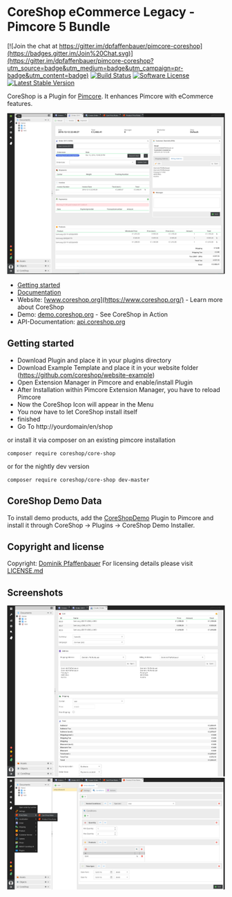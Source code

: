 # CoreShop eCommerce Legacy - Pimcore 5 Bundle

[![Join the chat at https://gitter.im/dpfaffenbauer/pimcore-coreshop](https://badges.gitter.im/Join%20Chat.svg)](https://gitter.im/dpfaffenbauer/pimcore-coreshop?utm_source=badge&utm_medium=badge&utm_campaign=pr-badge&utm_content=badge)
[![Build Status](https://travis-ci.org/coreshop/CoreShop.svg?branch=master)](https://travis-ci.org/coreshop/CoreShop)
[![Software License](https://img.shields.io/badge/license-GPLv3-brightgreen.svg?style=flat)](LICENSE.md)
[![Latest Stable Version](https://poser.pugx.org/coreshop/core-shop/v/stable)](https://packagist.org/packages/coreshop/core-shop)

CoreShop is a Plugin for [Pimcore](http://www.pimcore.org). It enhances Pimcore with eCommerce features.

![CoreShop Interface](docs/img/screenshot.png)

* [Getting started](https://www.coreshop.org/docs/latest/Gettings_Started/Installation.html)
* [Documentation](https://www.coreshop.org/docs/latest)
* Website: [www.coreshop.org](https://www.coreshop.org/) - Learn more about CoreShop
* Demo: [demo.coreshop.org](https://demo.coreshop.org/) - See CoreShop in Action
* API-Documentation: [api.coreshop.org](https://api.coreshop.org/)

## Getting started

* Download Plugin and place it in your plugins directory
* Download Example Template and place it in your website folder (https://github.com/coreshop/website-example)
* Open Extension Manager in Pimcore and enable/install Plugin
* After Installation within Pimcore Extension Manager, you have to reload Pimcore
* Now the CoreShop Icon will appear in the Menu
* You now have to let CoreShop install itself
* finished
* Go To http://yourdomain/en/shop

or install it via composer on an existing pimcore installation

```
composer require coreshop/core-shop
```

or for the nightly dev version

```
composer require coreshop/core-shop dev-master
```

## CoreShop Demo Data

To install demo products, add the [CoreShopDemo](https://github.com/coreshop/CoreShop-Demo) Plugin to Pimcore and install it through CoreShop -> Plugins -> CoreShop Demo Installer.

## Copyright and license 
Copyright: [Dominik Pfaffenbauer](https://www.pfaffenbauer.at)
For licensing details please visit [LICENSE.md](LICENSE.md) 

## Screenshots
![CoreShop Interface](docs/img/screenshot2.png)
![CoreShop Interface](docs/img/screenshot3.png)
